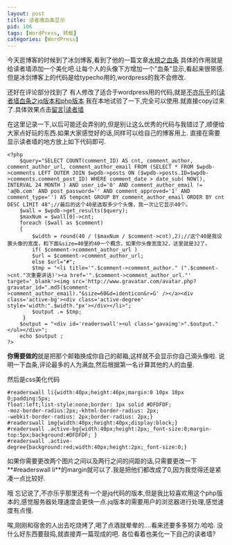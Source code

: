 ```yaml
---
layout: post
title: 读者墙血条显示
pid: 106
tags: [WordPress, 转载]
categories: [WordPress]
---
```

今天逛博客的时候到了冰剑博客,看到了他的一篇文章[水榜之血条](http://www.binjoo.net/2011/04/most-active-life) 具体的作用就是给读者墙添加一个美化吧.让每个人的头像下方增加一个"血条"显示,看起来很带感.但是冰剑博客上的代码是给typecho用的,wordpress的我不会修改.

还好在评论部分找到了 有人修改了适合于wordpress用的代码,就是[不亦乐乎](http://www.happyet.org/)的[<a target="_blank" href="http://www.happyet.org/621.html">[读者墙血条之jq版本和php版本](http://www.happyet.org/621.html)
我在本地试验了一下,完全可以使用.就直接copy过来了.具体效果点击[留言|读者墙](http://isayme.com/message/)

在这里记录一下,以后可能还会弄别的,但是别让这么优秀的代码与我错过了,顺便给大家点好玩的东西.如果大家感觉好的话,同样可以给自己的博客用上.
直接在需要显示读者墙的地方放上如下代码即可.

    <?php
        $query="SELECT COUNT(comment_ID) AS cnt, comment_author, comment_author_url, comment_author_email FROM (SELECT * FROM $wpdb->comments LEFT OUTER JOIN $wpdb->posts ON ($wpdb->posts.ID=$wpdb->comments.comment_post_ID) WHERE comment_date > date_sub( NOW(), INTERVAL 24 MONTH ) AND user_id='0' AND comment_author_email != 'a@b.com' AND post_password='' AND comment_approved='1' AND comment_type='') AS tempcmt GROUP BY comment_author_email ORDER BY cnt DESC LIMIT 48";//最后的这个40是选取多少个头像，我一次让它显示40个。
        $wall = $wpdb->get_results($query);
        $maxNum = $wall[0]->cnt;
        foreach ($wall as $comment)
        {
            $width = round(40 / ($maxNum / $comment->cnt),2);//这个40是我设置头像的宽度，和下面&size=40里的40一个概念，如果你头像宽度32，这里就是32了。
            if( $comment->comment_author_url )
            $url = $comment->comment_author_url;
            else $url="#";
            $tmp = "<li title='".$comment->comment_author." (".$comment->cnt."次重要讲话)'><a href='".$comment->comment_author_url."' target='_blank'><img src='http://www.gravatar.com/avatar.php?gravatar_id=".md5($comment->comment_author_email)."&size=60&d=identicon&r=G' /></a><div class='active-bg'><div class='active-degree' style='width:".$width."px'></div></li>";
            $output .= $tmp;
         }
        $output = "<div id='readerswall'><ul class='gavaimg'>".$output."</ul></div>";
        echo $output ;
    ?>

**你需要做的**就是把那个邮箱换成你自己的邮箱,这样就不会显示你自己滴头像啦.
说明一下血条,评论最多的人为满血,然后根据第一名计算其他的人的血量.

然后是css美化代码

    #readerswall li{width:40px;height:46px;margin:0 10px 10px 0;padding:5px;
    float:left;list-style:none;border: 1px solid #DFDFDF;
    -moz-border-radius:2px;-khtml-border-radius: 2px;
    -webkit-border-radius: 2px;border-radius: 2px;}
    #readerswall img{width:40px;height:40px;display:block;}
    #readerswall .active-bg{width:40px;height:2px;_font-size:0;margin-top:5px;background:#DFDFDF; }
    #readerswall .active-degree{background:red;width:40px;height:2px;_font-size:0;}

如果你需要更改两个图片之间以及两行之间的间距的话,只需要更改一下**#readerswall li**的margin就可以了.我是把他们都改成了0,因为我觉得还是紧凑一点比较好.

哦 忘记说了,不亦乐乎那里还有一个是jq代码的版本,但是我比较喜欢用这个php版本的,感觉服务器处理速度会更快一点.jq版本的需要用户的浏览器进行处理,感觉速度有点慢.

唉,刚刚和宿舍的人出去吃烧烤了,喝了点酒就晕晕的....看来还要多多努力.哈哈. 没什么好东西要鼓捣,就直接弄一篇现成的吧.
各位看着也美化一下自己的读者墙?
